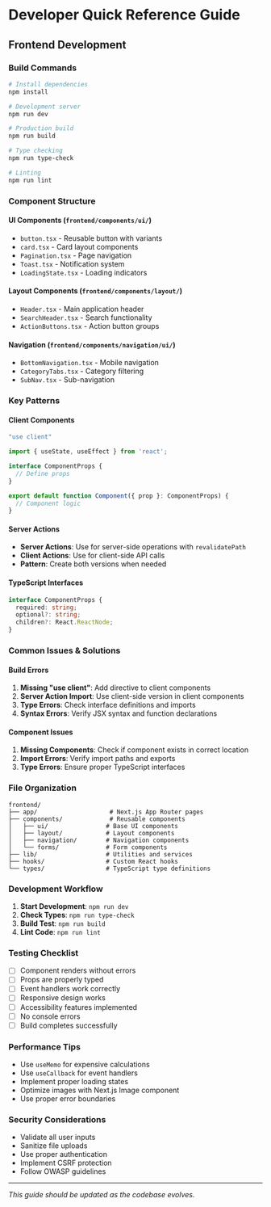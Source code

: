 # Developer Quick Reference Guide

## Frontend Development

### Build Commands
```bash
# Install dependencies
npm install

# Development server
npm run dev

# Production build
npm run build

# Type checking
npm run type-check

# Linting
npm run lint
```

### Component Structure

#### UI Components (`frontend/components/ui/`)
- `button.tsx` - Reusable button with variants
- `card.tsx` - Card layout components
- `Pagination.tsx` - Page navigation
- `Toast.tsx` - Notification system
- `LoadingState.tsx` - Loading indicators

#### Layout Components (`frontend/components/layout/`)
- `Header.tsx` - Main application header
- `SearchHeader.tsx` - Search functionality
- `ActionButtons.tsx` - Action button groups

#### Navigation (`frontend/components/navigation/ui/`)
- `BottomNavigation.tsx` - Mobile navigation
- `CategoryTabs.tsx` - Category filtering
- `SubNav.tsx` - Sub-navigation

### Key Patterns

#### Client Components
```typescript
"use client"

import { useState, useEffect } from 'react';

interface ComponentProps {
  // Define props
}

export default function Component({ prop }: ComponentProps) {
  // Component logic
}
```

#### Server Actions
- **Server Actions**: Use for server-side operations with `revalidatePath`
- **Client Actions**: Use for client-side API calls
- **Pattern**: Create both versions when needed

#### TypeScript Interfaces
```typescript
interface ComponentProps {
  required: string;
  optional?: string;
  children?: React.ReactNode;
}
```

### Common Issues & Solutions

#### Build Errors
1. **Missing "use client"**: Add directive to client components
2. **Server Action Import**: Use client-side version in client components
3. **Type Errors**: Check interface definitions and imports
4. **Syntax Errors**: Verify JSX syntax and function declarations

#### Component Issues
1. **Missing Components**: Check if component exists in correct location
2. **Import Errors**: Verify import paths and exports
3. **Type Errors**: Ensure proper TypeScript interfaces

### File Organization

```
frontend/
├── app/                    # Next.js App Router pages
├── components/             # Reusable components
│   ├── ui/                # Base UI components
│   ├── layout/            # Layout components
│   ├── navigation/        # Navigation components
│   └── forms/             # Form components
├── lib/                   # Utilities and services
├── hooks/                 # Custom React hooks
└── types/                 # TypeScript type definitions
```

### Development Workflow

1. **Start Development**: `npm run dev`
2. **Check Types**: `npm run type-check`
3. **Build Test**: `npm run build`
4. **Lint Code**: `npm run lint`

### Testing Checklist

- [ ] Component renders without errors
- [ ] Props are properly typed
- [ ] Event handlers work correctly
- [ ] Responsive design works
- [ ] Accessibility features implemented
- [ ] No console errors
- [ ] Build completes successfully

### Performance Tips

- Use `useMemo` for expensive calculations
- Use `useCallback` for event handlers
- Implement proper loading states
- Optimize images with Next.js Image component
- Use proper error boundaries

### Security Considerations

- Validate all user inputs
- Sanitize file uploads
- Use proper authentication
- Implement CSRF protection
- Follow OWASP guidelines

---

*This guide should be updated as the codebase evolves.*
